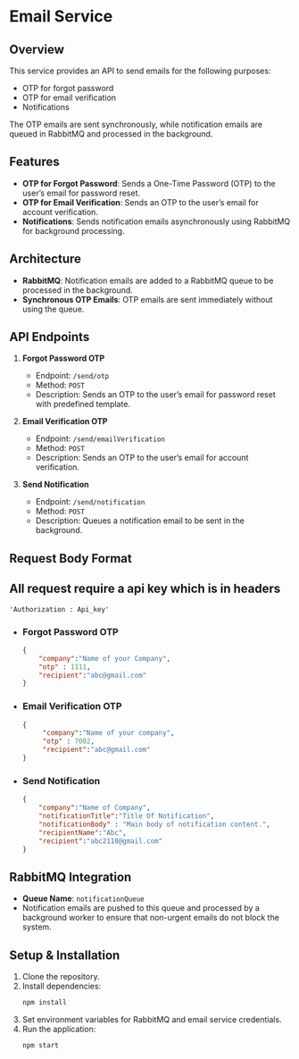 # Email Service

## Overview
This service provides an API to send emails for the following purposes:
- OTP for forgot password
- OTP for email verification
- Notifications

The OTP emails are sent synchronously, while notification emails are queued in RabbitMQ and processed in the background.

## Features
- **OTP for Forgot Password**: Sends a One-Time Password (OTP) to the user’s email for password reset.
- **OTP for Email Verification**: Sends an OTP to the user’s email for account verification.
- **Notifications**: Sends notification emails asynchronously using RabbitMQ for background processing.

## Architecture
- **RabbitMQ**: Notification emails are added to a RabbitMQ queue to be processed in the background.
- **Synchronous OTP Emails**: OTP emails are sent immediately without using the queue.

## API Endpoints
1. **Forgot Password OTP**
    - Endpoint: `/send/otp`
    - Method: `POST`
    - Description: Sends an OTP to the user’s email for password reset with predefined template.

2. **Email Verification OTP**
    - Endpoint: `/send/emailVerification`
    - Method: `POST`
    - Description: Sends an OTP to the user’s email for account verification.

3. **Send Notification**
    - Endpoint: `/send/notification`
    - Method: `POST`
    - Description: Queues a notification email to be sent in the background.

## Request Body Format

## All request require a api key which is in headers 
    'Authorization : Api_key'

- ### Forgot Password OTP
    ```json
    {
        "company":"Name of your Company",
        "otp" : 1111,
        "recipient":"abc@gmail.com"
    }
    ```

- ### Email Verification OTP
    ```json
    {
         "company":"Name of your company",
         "otp" : 7002,
         "recipient":"abc@gmail.com"
    }
    ```

- ### Send Notification
    ```json
    {
        "company":"Name of Company",
        "notificationTitle":"Title Of Notification",
        "notificationBody" : "Main body of notification content.",
        "recipientName":"Abc",
        "recipient":"abc2110@gmail.com"
    }
    ```

## RabbitMQ Integration
- **Queue Name**: `notificationQueue`
- Notification emails are pushed to this queue and processed by a background worker to ensure that non-urgent emails do not block the system.

## Setup & Installation
1. Clone the repository.
2. Install dependencies:
    ```bash
    npm install
    ```
3. Set environment variables for RabbitMQ and email service credentials.
4. Run the application:
    ```bash
    npm start
    ```

